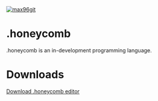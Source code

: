  <a href="https://github.com/max96git/honeycomb" target="_blank">
  <img src="assets/images/honeycomb2024.ico" alt="max96git" />
</a>

# .honeycomb
.honeycomb is an in-development programming language.
# Downloads
[Download .honeycomb editor](https://www.mediafire.com/file/v1bo2xn7o88itm8/.honeycomb+editor+setup.exe/file)
